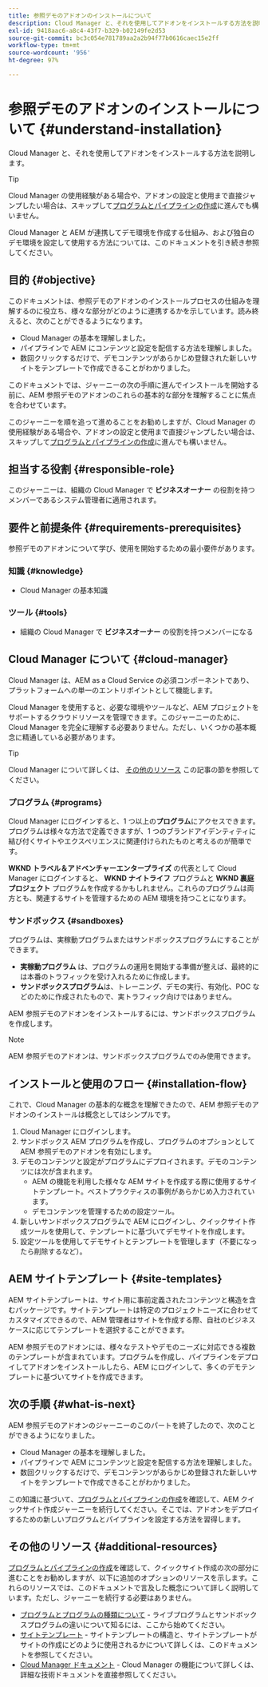 ```yaml
---
title: 参照デモのアドオンのインストールについて
description: Cloud Manager と、それを使用してアドオンをインストールする方法を説明します。
exl-id: 9418aac6-a8c4-43f7-b329-b02149fe2d53
source-git-commit: bc3c054e781789aa2a2b94f77b0616caec15e2ff
workflow-type: tm+mt
source-wordcount: '956'
ht-degree: 97%

---
```


# 参照デモのアドオンのインストールについて {#understand-installation}

Cloud Manager と、それを使用してアドオンをインストールする方法を説明します。

>[!TIP]
>
>Cloud Manager の使用経験がある場合や、アドオンの設定と使用まで直接ジャンプしたい場合は、スキップして[プログラムとパイプラインの作成](create-program.md)に進んでも構いません。
>
>Cloud Manager と AEM が連携してデモ環境を作成する仕組み、および独自のデモ環境を設定して使用する方法については、このドキュメントを引き続き参照してください。

## 目的 {#objective}

このドキュメントは、参照デモのアドオンのインストールプロセスの仕組みを理解するのに役立ち、様々な部分がどのように連携するかを示しています。読み終えると、次のことができるようになります。

* Cloud Manager の基本を理解しました。
* パイプラインで AEM にコンテンツと設定を配信する方法を理解しました。
* 数回クリックするだけで、デモコンテンツがあらかじめ登録された新しいサイトをテンプレートで作成できることがわかりました。

このドキュメントでは、ジャーニーの次の手順に進んでインストールを開始する前に、AEM 参照デモのアドオンのこれらの基本的な部分を理解することに焦点を合わせています。

このジャーニーを順を追って進めることをお勧めしますが、Cloud Manager の使用経験がある場合や、アドオンの設定と使用まで直接ジャンプしたい場合は、スキップして[プログラムとパイプラインの作成](create-program.md)に進んでも構いません。

## 担当する役割 {#responsible-role}

このジャーニーは、組織の Cloud Manager で **ビジネスオーナー** の役割を持つメンバーであるシステム管理者に適用されます。

## 要件と前提条件 {#requirements-prerequisites}

参照デモのアドオンについて学び、使用を開始するための最小要件があります。

### 知識 {#knowledge}

* Cloud Manager の基本知識

### ツール {#tools}

* 組織の Cloud Manager で **ビジネスオーナー** の役割を持つメンバーになる

## Cloud Manager について {#cloud-manager}

Cloud Manager は、AEM as a Cloud Service の必須コンポーネントであり、プラットフォームへの単一のエントリポイントとして機能します。

Cloud Manager を使用すると、必要な環境やツールなど、AEM プロジェクトをサポートするクラウドリソースを管理できます。このジャーニーのために、Cloud Manager を完全に理解する必要ありません。ただし、いくつかの基本概念に精通している必要があります。

>[!TIP]
>
>Cloud Manager について詳しくは、 [その他のリソース](#additional-resources) この記事の節を参照してください。

### プログラム {#programs}

Cloud Manager にログインすると、1 つ以上の&#x200B;**プログラム**&#x200B;にアクセスできます。プログラムは様々な方法で定義できますが、1 つのブランドアイデンティティに結び付くサイトやエクスペリエンスに関連付けられたものと考えるのが簡単です。

**WKND トラベル＆アドベンチャーエンタープライズ** の代表として Cloud Manager にログインすると、 **WKND ナイトライフ** プログラムと **WKND 裏庭プロジェクト** プログラムを作成するかもしれません。これらのプログラムは両方とも、関連するサイトを管理するための AEM 環境を持つことになります。

### サンドボックス {#sandboxes}

プログラムは、実稼動プログラムまたはサンドボックスプログラムにすることができます。

* **実稼動プログラム** は、プログラムの運用を開始する準備が整えば、最終的には本番のトラフィックを受け入れるために作成します。
* **サンドボックスプログラム**&#x200B;は、トレーニング、デモの実行、有効化、POC などのために作成されたもので、実トラフィック向けではありません。

AEM 参照デモのアドオンをインストールするには、サンドボックスプログラムを作成します。

>[!NOTE]
>
>AEM 参照デモのアドオンは、サンドボックスプログラムでのみ使用できます。

## インストールと使用のフロー {#installation-flow}

これで、Cloud Manager の基本的な概念を理解できたので、AEM 参照デモのアドオンのインストールは概念としてはシンプルです。

1. Cloud Manager にログインします。
1. サンドボックス AEM プログラムを作成し、プログラムのオプションとして AEM 参照デモのアドオンを有効にします。
1. デモのコンテンツと設定がプログラムにデプロイされます。デモのコンテンツには次が含まれます。
   * AEM の機能を利用した様々な AEM サイトを作成する際に使用するサイトテンプレート。ベストプラクティスの事例があらかじめ入力されています。
   * デモコンテンツを管理するための設定ツール。
1. 新しいサンドボックスプログラムで AEM にログインし、クイックサイト作成ツールを使用して、テンプレートに基づいてデモサイトを作成します。
1. 設定ツールを使用してデモサイトとテンプレートを管理します（不要になったら削除するなど）。

## AEM サイトテンプレート {#site-templates}

AEM サイトテンプレートは、サイト用に事前定義されたコンテンツと構造を含むパッケージです。サイトテンプレートは特定のプロジェクトニーズに合わせてカスタマイズできるので、AEM 管理者はサイトを作成する際、自社のビジネスケースに応じてテンプレートを選択することができます。

AEM 参照デモのアドオンには、様々なテストやデモのニーズに対応できる複数のテンプレートが含まれています。プログラムを作成し、パイプラインをデプロイしてアドオンをインストールしたら、AEM にログインして、多くのデモテンプレートに基づいてサイトを作成できます。

## 次の手順 {#what-is-next}

AEM 参照デモのアドオンのジャーニーのこのパートを終了したので、次のことができるようになりました。

* Cloud Manager の基本を理解しました。
* パイプラインで AEM にコンテンツと設定を配信する方法を理解しました。
* 数回クリックするだけで、デモコンテンツがあらかじめ登録された新しいサイトをテンプレートで作成できることがわかりました。

この知識に基づいて、[プログラムとパイプラインの作成](create-program.md)を確認して、AEM クイックサイト作成ジャーニーを続行してください。そこでは、アドオンをデプロイするための新しいプログラムとパイプラインを設定する方法を習得します。

## その他のリソース {#additional-resources}

[プログラムとパイプラインの作成](create-program.md)を確認して、クイックサイト作成の次の部分に進むことをお勧めしますが、以下に追加のオプションのリソースを示します。これらのリソースでは、このドキュメントで言及した概念について詳しく説明しています。ただし、ジャーニーを続行する必要はありません。

* [プログラムとプログラムの種類について](https://experienceleague.adobe.com/docs/experience-manager-cloud-service/content/implementing/using-cloud-manager/programs/program-types.html?lang=ja) - ライブプログラムとサンドボックスプログラムの違いについて知るには、ここから始めてください。
* [サイトテンプレート](/help/sites-cloud/administering/site-creation/site-templates.md) - サイトテンプレートの構造と、サイトテンプレートがサイトの作成にどのように使用されるかについて詳しくは、このドキュメントを参照してください。
* [Cloud Manager ドキュメント](https://experienceleague.adobe.com/docs/experience-manager-cloud-service/content/onboarding/onboarding-concepts/cloud-manager-introduction.html?lang=ja) - Cloud Manager の機能について詳しくは、詳細な技術ドキュメントを直接参照してください。
